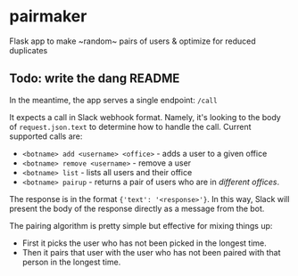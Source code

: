 # pairmaker
Flask app to make ~random~ pairs of users &amp; optimize for reduced duplicates

## Todo: write the dang README

In the meantime, the app serves a single endpoint: `/call`

It expects a call in Slack webhook format. Namely, it's looking to the body of `request.json.text` to determine how to handle the call.
Current supported calls are:

- `<botname> add <username> <office>` - adds a user to a given office
- `<botname> remove <username>` - remove a user
- `<botname> list` - lists all users and their office
- `<botname> pairup` - returns a pair of users who are in *different offices*.

The response is in the format `{'text': '<response>'}`. In this way, Slack will present the body of the response directly as a message from the bot.

The pairing algorithm is pretty simple but effective for mixing things up:
- First it picks the user who has not been picked in the longest time.
- Then it pairs that user with the user who has not been paired with that person in the longest time.
